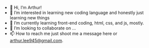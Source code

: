 - 👋 Hi, I’m Arthur!
- 👀 I’m interested in learning new coding language and honestly just learning new things
- 🌱 I’m currently learning front-end coding, html, css, and js, mostly. 
- 💞️ I’m looking to collaborate on ...
- 📫 How to reach me just shoot me a message here or arthur.lee945@gmail.com.

